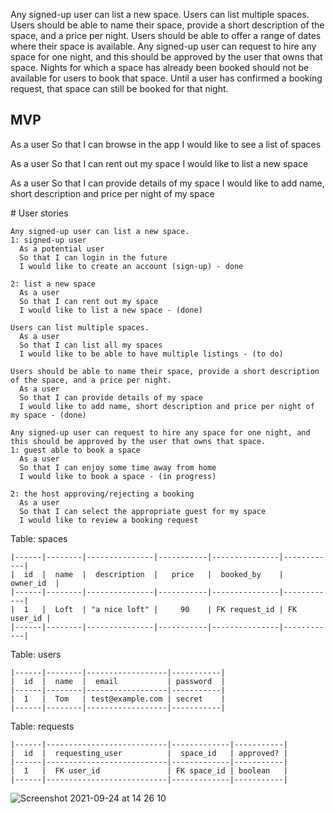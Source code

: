 Any signed-up user can list a new space.
Users can list multiple spaces.
Users should be able to name their space, provide a short description of the space, and a price per night.
Users should be able to offer a range of dates where their space is available.
Any signed-up user can request to hire any space for one night, and this should be approved by the user that owns that space.
Nights for which a space has already been booked should not be available for users to book that space.
Until a user has confirmed a booking request, that space can still be booked for that night.

## MVP


  As a user
  So that I can browse in the app
  I would like to see a list of spaces
 
  As a user
  So that I can rent out my space
  I would like to list a new space
  
  As a user
  So that I can provide details of my space
  I would like to add name, short description and price per night of my space


# User stories

```
Any signed-up user can list a new space.
1: signed-up user
  As a potential user
  So that I can login in the future
  I would like to create an account (sign-up) - done

2: list a new space
  As a user
  So that I can rent out my space
  I would like to list a new space - (done)
  
Users can list multiple spaces.
  As a user
  So that I can list all my spaces
  I would like to be able to have multiple listings - (to do)
  
Users should be able to name their space, provide a short description of the space, and a price per night.
  As a user
  So that I can provide details of my space
  I would like to add name, short description and price per night of my space - (done)
  
Any signed-up user can request to hire any space for one night, and this should be approved by the user that owns that space.
1: guest able to book a space
  As a user
  So that I can enjoy some time away from home
  I would like to book a space - (in progress)

2: the host approving/rejecting a booking
  As a user
  So that I can select the appropriate guest for my space
  I would like to review a booking request
```




Table: spaces
```
|------|--------|---------------|-----------|---------------|------------|
|  id  |  name  |  description  |   price   |  booked_by    |  owner_id  |
|------|--------|---------------|-----------|---------------|------------|
|  1   |  Loft  | "a nice loft" |     90    | FK request_id | FK user_id |
|------|--------|---------------|-----------|---------------|------------|
```
Table: users
```
|------|--------|------------------|-----------|
|  id  |  name  |  email           | password  |
|------|--------|------------------|-----------|
|  1   |  Tom   | test@example.com | secret    |
|------|--------|------------------|-----------|
```

Table: requests

```
|------|---------------------------|-------------|-----------|
|  id  |  requesting_user          |  space_id   | approved? |
|------|---------------------------|-------------|-----------|
|  1   |  FK user_id               | FK space_id | boolean   |
|------|---------------------------|-------------|-----------|
```



![Screenshot 2021-09-24 at 14 26 10](https://user-images.githubusercontent.com/87538271/134682064-e7700bfb-b0cf-44cd-baeb-42af064df43c.png)

